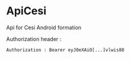 # ApiCesi

Api for Cesi Android formation

Authorization header : 

    Authorization : Bearer eyJ0eXAiO[...]vlwis88

